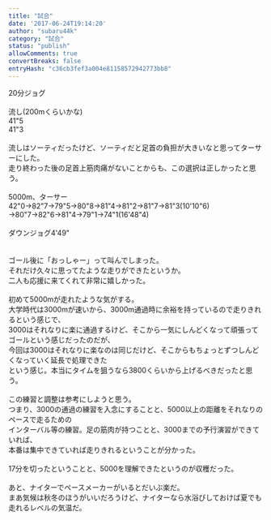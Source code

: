 ```yaml
---
title: "試合"
date: '2017-06-24T19:14:20'
author: "subaru44k"
category: "試合"
status: "publish"
allowComments: true
convertBreaks: false
entryHash: "c36cb3fef3a004e81158572942773bb8"
---
```

20分ジョグ<br>
<br>
流し(200mくらいかな)<br>
41"5<br>
41"3<br>
<br>
流しはソーティだったけど、ソーティだと足首の負担が大きいなと思ってターサーにした。<br>
走り終わった後の足首上筋肉痛がないことからも、この選択は正しかったと思う。<br>
<br>
5000m、ターサー<br>
42"0→82"7→79"5→80"8→81"4→81"2→81"7→81"3(10'10"6)<br>
→80"7→82"6→81"4→79"1→74"1(16'48"4)<br>
<br>
ダウンジョグ4'49"<br>
<br>
<br>
ゴール後に「おっしゃー」って叫んでしまった。<br>
それだけ久々に思ってたような走りができたというか。<br>
二人も応援に来てくれて非常に嬉しかった。<br>
<br>
初めて5000mが走れたような気がする。<br>
大学時代は3000mが速いから、3000m通過時に余裕を持っているので走りきれるという感じで、<br>
3000はそれなりに楽に通過するけど、そこから一気にしんどくなって頑張ってゴールという感じだったのだが、<br>
今回は3000はそれなりに楽なのは同じだけど、そこからもちょっとずつしんどくなっていく延長で処理できた<br>
という感じ。本当にタイムを狙うなら3800くらいから上げるべきだったと思う。<br>
<br>
この練習と調整は参考にしようと思う。<br>
つまり、3000の通過の練習を入念にすることと、5000以上の距離をそれなりのペースで走るための<br>
インターバル等の練習。足の筋肉が持つことと、3000までの予行演習ができていれば、<br>
本番は集中できていれば走りきれるということが分かった。<br>
<br>
17分を切ったということと、5000を理解できたというのが収穫だった。<br>
<br>
あと、ナイターでペースメーカーがいるとだいぶ楽だ。<br>
まあ気候は秋冬のほうがいいだろうけど、ナイターなら水浴びしておけば夏でも走れるレベルの気温だ。

